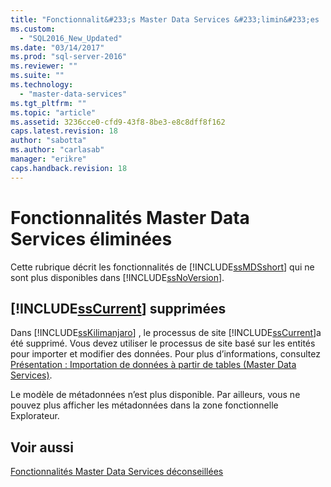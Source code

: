 ```yaml
---
title: "Fonctionnalit&#233;s Master Data Services &#233;limin&#233;es | Microsoft Docs"
ms.custom: 
  - "SQL2016_New_Updated"
ms.date: "03/14/2017"
ms.prod: "sql-server-2016"
ms.reviewer: ""
ms.suite: ""
ms.technology: 
  - "master-data-services"
ms.tgt_pltfrm: ""
ms.topic: "article"
ms.assetid: 3236cce0-cfd9-43f8-8be3-e8c8dff8f162
caps.latest.revision: 18
author: "sabotta"
ms.author: "carlasab"
manager: "erikre"
caps.handback.revision: 18
---
```

# Fonctionnalit&#233;s Master Data Services &#233;limin&#233;es
  Cette rubrique décrit les fonctionnalités de [!INCLUDE[ssMDSshort](../includes/ssmdsshort-md.md)] qui ne sont plus disponibles dans [!INCLUDE[ssNoVersion](../includes/ssnoversion-md.md)].  
  
## [!INCLUDE[ssCurrent](../includes/sscurrent-md.md)] supprimées  
 Dans [!INCLUDE[ssKilimanjaro](../includes/sskilimanjaro-md.md)] , le processus de site [!INCLUDE[ssCurrent](../includes/sscurrent-md.md)]a été supprimé. Vous devez utiliser le processus de site basé sur les entités pour importer et modifier des données. Pour plus d’informations, consultez [Présentation : Importation de données à partir de tables &#40;Master Data Services&#41;](../master-data-services/overview-importing-data-from-tables-master-data-services.md).  
  
 Le modèle de métadonnées n’est plus disponible. Par ailleurs, vous ne pouvez plus afficher les métadonnées dans la zone fonctionnelle Explorateur.  
  
## Voir aussi  
 [Fonctionnalités Master Data Services déconseillées](../master-data-services/deprecated-master-data-services-features.md)  
  
  